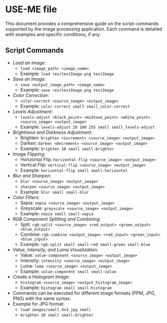 # USE-ME file

This document provides a comprehensive guide on the script commands supported by the image
processing application. Each command is detailed with examples and specific conditions, if any.

## Script Commands

- *Load an Image*:
    - `load <image_path> <image_name>`
    - Example: `load res/testImage.png testImage`
- *Save an Image*:
    - `save <output_image_path> <image_name>`
    - Example: `save res/testImage.png testImage`
- *Color Correction*:
    - `color-correct <source_image> <output_image>`
    - Example: `color-correct small small_color-correct`
- *Levels Adjustment*:
    - `levels-adjust <black_point> <midtone_point> <white_point> <source_image> <output_image>`
    - Example: `levels-adjust 20 100 255 small small_levels-adjust`
- *Brightness and Darkness Adjustment*:
    - Brighten: `brighten <increment> <source_image> <output_image>`
    - Darken: `darken <decrement> <source_image> <output_image>`
    - Example: `brighten 10 small small-brighter`
- *Image Flipping*:
    - Horizontal Flip: `horizontal-flip <source_image> <output_image>`
    - Vertical Flip: `vertical-flip <source_image> <output_image>`
    - Example: `horizontal-flip small small-horizontal`
- *Blur and Sharpen*:
    - `blur <source_image> <output_image>`
    - `sharpen <source_image> <output_image>`
    - Example: `blur small small-blur`
- *Color Filters*:
    - Sepia: `sepia <source_image> <output_image>`
    - Greyscale: `greyscale <source_image> <output_image>`
    - Example: `sepia small small-sepia`
- *RGB Component Splitting and Combining*:
    - Split: `rgb-split <source_image> <red_output> <green_output> <blue_output>`
    - Combine: `rgb-combine <output_image> <red_input> <green_input> <blue_input>`
    - Example: `rgb-split small small-red small-green small-blue`
- *Value, Intensity, and Luma Visualization*:
    - Value: `value-component <source_image> <output_image>`
    - Intensity: `intensity <source_image> <output_image>`
    - Luma: `luma <source_image> <output_image>`
    - Example: `value-component small small-value`
- *Create a Histogram Image*:
    - `histogram <source_image> <output_histogram_image>`
    - Example: `histogram small small-histogram`
- Commands can be executed for different image formats (PPM, JPG, PNG) with the same syntax.
- Example for JPG format:
    - `load images/small_4x3.jpg small`
    - `brighten 10 small small-brighter`
